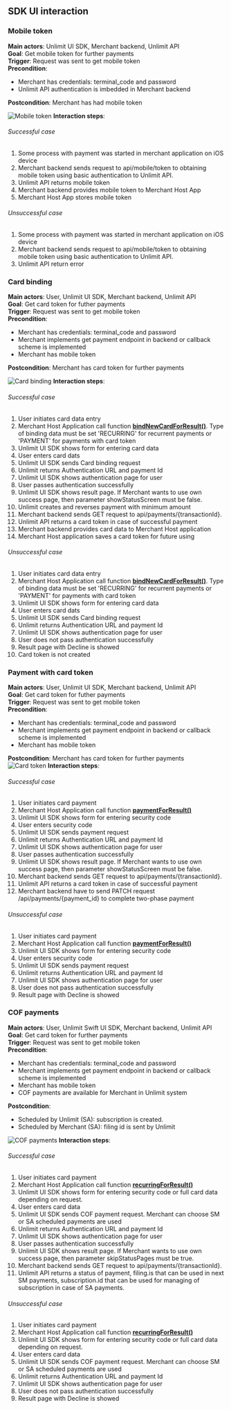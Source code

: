 ## SDK UI interaction

### Mobile token
**Main actors**: Unlimit UI SDK, Merchant backend, Unlimit API <br>
**Goal**: Get mobile token for further payments <br>
**Trigger**: Request was sent to get mobile token <br>
**Precondition**: 
 - Merchant has credentials: terminal_code and password
 - Unlimit API authentication is imbedded in Merchant backend

**Postcondition**: Merchant has had mobile token <br>

![Mobile token](/Documents/Images/token-for-payment.png)
**Interaction steps**:
###### Successful case
1) Some process with payment was started in merchant application on iOS device <br>
2) Merchant backend sends request to api/mobile/token to obtaining mobile token using basic authentication to Unlimit API. <br>
3) Unlimit API returns mobile token <br>
4) Merchant backend provides mobile token to Merchant Host App <br>
5) Merchant Host App stores mobile token <br>

###### Unsuccessful case
1) Some process with payment was started in merchant application on iOS device <br>
2) Merchant backend sends request to api/mobile/token to obtaining mobile token using basic authentication to Unlimit API. <br>
3) Unlimit API return error <br>

### Card binding
**Main actors**: User, Unlimit UI SDK, Merchant backend, Unlimit API <br>
**Goal**: Get card token for futher payments <br>
**Trigger**: Request was sent to get mobile token <br>
**Precondition**:
 - Merchant has credentials: terminal_code and password
 - Merchant implements get payment endpoint in backend or callback scheme is implemented
 - Merchant has mobile token

**Postcondition**: Merchant has card token for further payments <br>

![Card binding](/Documents/Images/binding.png)
**Interaction steps**:
###### Successful case
1) User initiates card data entry <br>
2) Merchant Host Application call function **[bindNewCardForResult()](https://github.com/cardpay/unlimit-ios-sdk/blob/master/Documents/BindCard.md)**. Type of binding data must be set 'RECURRING' for recurrent payments or 'PAYMENT' for payments with card token <br>
3) Unlimit UI SDK shows form for entering card data <br>
4) User enters card dats <br>
5) Unlimit UI SDK sends Card binding request <br>
6) Unlimit returns Authentication URL and payment Id <br>
7) Unlimit UI SDK shows authentication page for user <br>
8) User  passes authentication successfully <br>
9) Unlimit UI SDK shows result page. If Merchant wants to use own success page, then parameter showStatusScreen must be false. <br>
10) Unlimit  creates and reverses payment with minimum amount <br>
11) Merchant backend sends GET request to api/payments/{transactionId}. <br>
12) Unlimit API returns a card token in case of successful payment <br>
13) Merchant backend provides card data to Merchant Host application <br>
14) Merchant Host application saves a card token for future using <br>

###### Unsuccessful case
1) User initiates card data entry <br>
2) Merchant Host Application call function **[bindNewCardForResult()](https://github.com/cardpay/unlimit-ios-sdk/blob/master/Documents/BindCard.md)**. Type of binding data must be set 'RECURRING' for recurrent payments or 'PAYMENT' for payments with card token <br>
3) Unlimit UI SDK shows form for entering card data <br>
4) User enters card dats <br>
5) Unlimit UI SDK sends Card binding request <br>
6) Unlimit returns Authentication URL and payment Id <br>
7) Unlimit UI SDK shows authentication page for user <br>
8) User does not pass authentication successfully <br>
9) Result page with Decline is showed <br>
10) Card token is not created <br>

### Payment with card token
**Main actors**: User, Unlimit UI SDK, Merchant backend, Unlimit API <br>
**Goal**: Get card token for futher payments <br>
**Trigger**: Request was sent to get mobile token <br>
**Precondition**:
 - Merchant has credentials: terminal_code and password
 - Merchant implements get payment endpoint in backend or callback scheme is implemented
 - Merchant has mobile token

**Postcondition**: Merchant has card token for further payments <br>
![Card token](/Documents/Images/payment.png)
**Interaction steps**:
###### Successful case
1) User initiates card payment <br>
2) Merchant Host Application call function **[paymentForResult()](https://github.com/cardpay/unlimit-ios-sdk/blob/master/Documents/Payment.md)** <br>
3) Unlimit UI SDK shows form for entering security code <br>
4) User enters security code <br>
5) Unlimit UI SDK sends payment request <br>
6) Unlimit returns Authentication URL and payment Id <br>
7) Unlimit UI SDK shows authentication page for user <br>
8) User  passes authentication successfully <br>
9) Unlimit UI SDK shows result page. If Merchant wants to use own success page, then parameter showStatusScreen must be false. <br>
10) Merchant backend sends GET request to api/payments/{transactionId}. <br>
11) Unlimit API returns a card token in case of successful payment <br>
12) Merchant backend have to send PATCH request /api/payments/{payment_id} to complete two-phase payment <br>

###### Unsuccessful case
1) User initiates card payment <br>
2) Merchant Host Application call function **[paymentForResult()](https://github.com/cardpay/unlimit-ios-sdk/blob/master/Documents/Payment.md)** <br>
3) Unlimit UI SDK shows form for entering security code <br>
4) User enters security code <br>
5) Unlimit UI SDK sends payment request <br>
6) Unlimit returns Authentication URL and payment Id <br>
7) Unlimit UI SDK shows authentication page for user <br>
8) User does not pass authentication successfully <br>
9) Result page with Decline is showed <br>

### COF payments
**Main actors**: User, Unlimit Swift UI SDK, Merchant backend, Unlimit API <br>
**Goal**: Get card token for further payments <br>
**Trigger**: Request was sent to get mobile token <br>
**Precondition**:
 - Merchant has credentials: terminal_code and password
 - Merchant implements get payment endpoint in backend or callback scheme is implemented
 - Merchant has mobile token
 - COF payments are available for Merchant in Unlimit system

**Postcondition**:
 - Scheduled by Unlimit (SA): subscription is created.
 - Scheduled by Merchant (SA): filing id is sent by Unlimit

![COF payments](/Documents/Images/recurring.png)
**Interaction steps**:
###### Successful case
1) User initiates card payment <br>
2) Merchant Host Application call function **[recurringForResult()](https://github.com/cardpay/unlimit-ios-sdk/blob/master/Documents/Recurring.md)** <br>
3) Unlimit UI SDK shows form for entering security code or full card data depending on request. <br>
4) User enters card data <br>
5) Unlimit UI SDK sends COF payment request. Merchant can choose SM or SA scheduled payments are used <br>
6) Unlimit returns Authentication URL and payment Id <br>
7) Unlimit UI SDK shows authentication page for user <br>
8) User  passes authentication successfully <br>
9) Unlimit UI SDK shows result page. If Merchant wants to use own success page, then parameter skipStatusPages must be true. <br>
10) Merchant backend sends GET request to api/payments/{transactionId}. <br>
11) Unlimit API returns a status of payment, filing.is that can be used in next SM payments, subscription.id that can be used for managing of subscription in case of SA payments. <br>

###### Unsuccessful case
1) User initiates card payment <br>
2) Merchant Host Application call function **[recurringForResult()](https://github.com/cardpay/unlimit-ios-sdk/blob/master/Documents/Recurring.md)** <br>
3) Unlimit UI SDK shows form for entering security code or full card data depending on request. <br>
4) User enters card data <br>
5) Unlimit UI SDK sends COF payment request. Merchant can choose SM or SA scheduled payments are used <br>
6) Unlimit returns Authentication URL and payment Id <br>
7) Unlimit UI SDK shows authentication page for user <br>
8) User does not pass authentication successfully <br>
9) Result page with Decline is showed <br>
